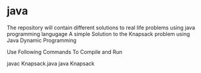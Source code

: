 # java
The repository will contain different solutions to real life problems using java programming langugage
A simple Solution to the Knapsack problem using Java Dynamic Programming

Use Following Commands To Compile and Run 

javac Knapsack.java
java Knapsack
